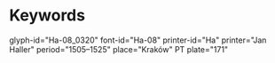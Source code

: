 # Keywords
glyph-id="Ha-08_0320"
font-id="Ha-08"
printer-id="Ha"
printer="Jan Haller"
period="1505–1525"
place="Kraków"
PT plate="171"
